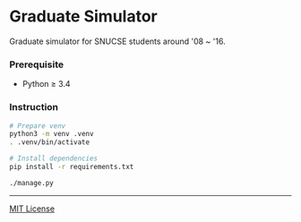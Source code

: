 Graduate Simulator
========
Graduate simulator for SNUCSE students around '08 ~ '16.

### Prerequisite
- Python ≥ 3.4

### Instruction
```bash
# Prepare venv
python3 -m venv .venv
. .venv/bin/activate

# Install dependencies
pip install -r requirements.txt

./manage.py
```

--------

[MIT License](LICENSE)
